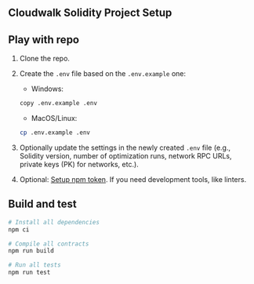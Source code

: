 
## Cloudwalk Solidity Project Setup

## Play with repo

1. Clone the repo.
1. Create the `.env` file based on the `.env.example` one:
   - Windows:

   ```sh
   copy .env.example .env
   ```

   - MacOS/Linux:

   ```sh
   cp .env.example .env
   ```

1. Optionally update the settings in the newly created `.env` file (e.g., Solidity version, number of optimization runs, network RPC URLs, private keys (PK) for networks, etc.).
1. Optional: [Setup npm token](./NPM.md). If you need development tools, like linters.
## Build and test

```sh
# Install all dependencies
npm ci

# Compile all contracts
npm run build

# Run all tests
npm run test
```
